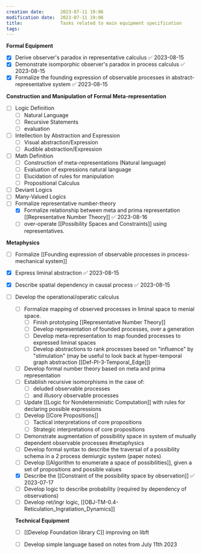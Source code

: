 ```yaml
---
creation date:		2023-07-11 19:06
modification date:	2023-07-11 19:06
title: 				Tasks related to main equipment specification
tags:
---
```


**Formal Equipment**
- [x] Derive observer's paradox in representative calculus ✅ 2023-08-15
- [x] Demonstrate isomporphic observer's paradox in process calculus ✅ 2023-08-15
- [x] Formalize the founding expression of observable processes in abstract-representative system ✅ 2023-08-15

**Construction and Manipulation of Formal Meta-representation**
- [ ] Logic Definition
	- [ ] Natural Language 
	- [ ] Recursive Statements
	- [ ] evaluation 	
- [ ] Intellection by Abstraction and Expression
	- [ ] Visual abstraction/Expression
	- [ ] Audible abstraction/Expression
- [ ] Math Definition
	- [ ] Construction of meta-representations (Natural language)
	- [ ] Evaluation of expressions natural language
	- [ ] Elucidation of rules for manipulation
	- [ ] Propositional Calculus
- [ ] Deviant Logics
- [ ] Many-Valued Logics
- [ ] Formalize representative number-theory
	- [x] Formalize relationship between meta and prima representation [[Representative Number Theory]] ✅ 2023-08-16
	- [ ] over-operate [[Possibility Spaces and Constraints]] using representatives.

**Metaphysics**
- [ ] Formalize [[Founding expression of observable processes in process-mechanical system]]
- [x] Express liminal abstraction ✅ 2023-08-15
- [x] Describe spatial dependency in causal process ✅ 2023-08-15

- [ ] Develop the operational/operatic calculus
	- [ ] Formalize mapping of observed processes in liminal space to menial space.
		- [ ] Finish prototyping [[Representative Number Theory]]
		- [ ] Develop representation of founded processes, over a generation
		- [ ] Develop meta-representation to map founded processes to expressed liminal spaces
		- [ ] Develop abstractions to rank processes based on "influence" by "stimulation" (may be useful to look back at hyper-temporal graph abstraction [[Def-PI-3-Temporal_Edge]])
	
	- [ ] Develop formal number theory based on meta and prima representation
	- [ ] Establish recursive isomorphisms in the case of:
		- [ ] deluded observable processes
		- [ ] and illusory observable processes
	- [ ] Update [[Logic for Nondeterministic Computation]] with rules for declaring possible expressions
	- [ ] Develop [[Core Propositions]]
		- [ ] Tactical interpretations of core propositions
		- [ ] Strategic interpretations of  core propositions
	- [ ] Demonstrate augmentation of possibility space in system of mutually dependent observable processes #metaphysics 
	- [ ] Develop formal syntax to describe the traversal of a possibility schema in a 2 process demiurgic system (paper notes)
	- [ ] Develop [[Algorithm to enumerate a space of possibilities]], given a set of propositions and possible values
	- [x] Describe the [[Constraint of the possibility space by observation]] ✅ 2023-07-17
	- [ ] Develop logic to describe probability (required by dependency of observations)
	- [ ] Develop ret/ingr logic, [[OBJ-TM-0.4-Reticulation_Ingratiation_Dynamics]]
	
	**Technical Equipment**
	- [ ] [[Develop Foundation library C]] improving on libft
	- [ ] Develop simple language based on notes from July 11th 2023
	
